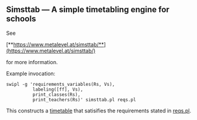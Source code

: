 ## Simsttab &mdash; A simple timetabling engine for schools

See

   [**https://www.metalevel.at/simsttab/**](https://www.metalevel.at/simsttab/)

for more information.

Example invocation:


    swipl -g 'requirements_variables(Rs, Vs),
              labeling([ff], Vs),
              print_classes(Rs),
              print_teachers(Rs)' simsttab.pl reqs.pl

This constructs a [timetable](timetable.txt) that satisifies the
requirements stated in [reqs.pl](reqs.pl).
